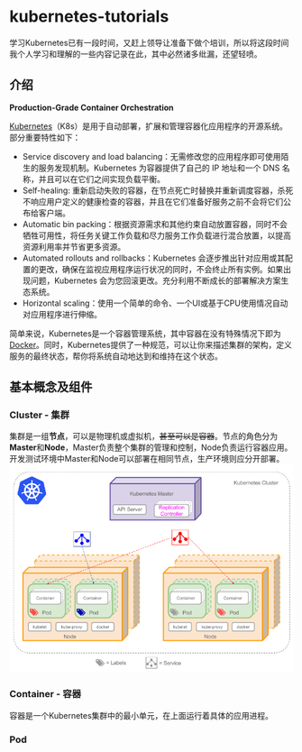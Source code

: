 # kubernetes-tutorials
学习Kubernetes已有一段时间，又赶上领导让准备下做个培训，所以将这段时间我个人学习和理解的一些内容记录在此，其中必然诸多纰漏，还望轻喷。

## 介绍
**Production-Grade Container Orchestration**

[Kubernetes](https://kubernetes.io/)（K8s）是用于自动部署，扩展和管理容器化应用程序的开源系统。部分重要特性如下：

* Service discovery and load balancing：无需修改您的应用程序即可使用陌生的服务发现机制。Kubernetes 为容器提供了自己的 IP 地址和一个 DNS 名称，并且可以在它们之间实现负载平衡。
* Self-healing: 重新启动失败的容器，在节点死亡时替换并重新调度容器，杀死不响应用户定义的健康检查的容器，并且在它们准备好服务之前不会将它们公布给客户端。
* Automatic bin packing：根据资源需求和其他约束自动放置容器，同时不会牺牲可用性，将任务关键工作负载和尽力服务工作负载进行混合放置，以提高资源利用率并节省更多资源。
* Automated rollouts and rollbacks：Kubernetes 会逐步推出针对应用或其配置的更改，确保在监视应用程序运行状况的同时，不会终止所有实例。如果出现问题，Kubernetes 会为您回滚更改。充分利用不断成长的部署解决方案生态系统。
* Horizontal scaling：使用一个简单的命令、一个UI或基于CPU使用情况自动对应用程序进行伸缩。

简单来说，Kubernetes是一个容器管理系统，其中容器在没有特殊情况下即为[Docker](https://www.docker.com/)。同时，Kubernetes提供了一种规范，可以让你来描述集群的架构，定义服务的最终状态，帮你将系统自动地达到和维持在这个状态。

## 基本概念及组件
### Cluster - 集群
集群是一组**节点**，可以是物理机或虚拟机，<del>甚至可以是容器</del>。节点的角色分为**Master**和**Node**，Master负责整个集群的管理和控制，Node负责运行容器应用。开发测试环境中Master和Node可以部署在相同节点，生产环境则应分开部署。
![kubernetes-cluster](./pictures/kubernetes-cluster.png)

### Container - 容器
容器是一个Kubernetes集群中的最小单元，在上面运行着具体的应用进程。
### Pod












